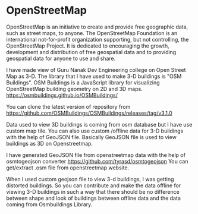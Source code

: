 # OpenStreetMap
OpenStreetMap is an initiative to create and provide free geographic data, such as street maps, to anyone. The OpenStreetMap Foundation is an international not-for-profit organization supporting, but not controlling, the OpenStreetMap Project. It is dedicated to encouraging the growth, development and distribution of free geospatial data and to providing geospatial data for anyone to use and share.

 I have made view of Guru Nanak Dev Engineering college on Open Street Map as 3-D. The library that I have used to make 3-D buildings is "OSM Buildings". OSM Buildings is a JavaScript library for visualizing OpenStreetMap building geometry on 2D and 3D maps.
 https://osmbuildings.github.io/OSMBuildings/
 
 You can clone the latest version of repository from https://github.com/OSMBuildings/OSMBuildings/releases/tag/v3.1.0
 
Data used to view 3D buildings is coming from osm database but I have use custom map tile. You can also use custom /offline data for 3-D buildings with the help of GeoJSON file. Basically GeoJSON file is used to view buildings as 3D on  Openstreetmap.

I have generated GeoJSON file from openstreetmap data with the help of osmtogeojson converter https://github.com/tyrasd/osmtogeojson
You can get/extract .osm file from openstreetmap website.

When I used custom geojson file to view 3-d buildings, I was getting distorted buildings. So you can contribute and make the data offline for viewing 3-D buildings in such a way that there should be no difference between shape and look of buildings between offline data and the data coming from Osmbuildings Library.

